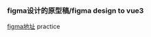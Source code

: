 ### figma设计的原型稿/figma design to vue3
[figma地址](https://www.figma.com/file/ggXw87VnOKLqJoPRVxhh44/%E5%B9%BB%E7%81%AF%E7%89%87%E7%BD%91%E7%AB%99(%E7%BB%83%E4%B9%A0)?type=design&mode=design&t=bmYFZ4lRDa7C14L8-1)
practice
